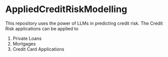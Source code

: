 # AppliedCreditRiskModelling
This repository uses the power of LLMs in predicting credit risk. The Credit Risk applications can be applied to 
1. Private Loans
2. Mortgages
3. Credit Card Applications
